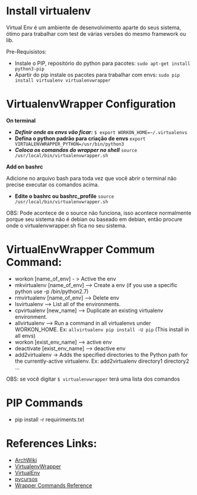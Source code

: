 # Install virtualenv
Virtual Env é um ambiente de desenvolvimento aparte do seus sistema, ótimo para trabalhar com test de várias versões do mesmo framework ou lib.

Pre-Requisistos:
- Instale o PIP, repositório do python para pacotes: `sudo apt-get install python3-pip`
- Apartir do pip instale os pacotes para trabalhar com envs: `sudo pip install virtualenv virtualenvwrapper`

# VirtualenvWrapper Configuration
**On terminal**
- **_Definir onde as envs vão ficar:_** `$ export WORKON_HOME=~/.virtualenvs`
- **Defina o python padrão para criação de envs** `export VIRTUALENVWRAPPER_PYTHON=/usr/bin/python3`
- **_Coloca os comandos do wrapper no shell_** `source /usr/local/bin/virtualenvwrapper.sh`

**Add on bashrc**

Adicione no arquivo bash para toda vez que você abrir o terminal não precise executar os comandos acima.
- **Edite o bashrc ou bashrc_profile** `source /usr/local/bin/virtualenvwrapper.sh`

OBS: Pode acontece de o source não funciona, isso acontece normalmente porque seu sistema não é debian ou baseado em debian, então procure onde o virtualenvwrapper.sh fica no seu sistema.

# VirtualEnvWrapper Commum Command:
- workon [name_of_env] - > Active the env
- mkvirtualenv [name_of_env] --> Create a env (if you use a specific python use -p /bin/python2.7)
- rmvirtualenv [name_of_env] --> Delete env
- lsvirtualenv --> List all of the environments.
- cpvirtualenv [new_name] --> Duplicate an existing virtualenv environment.
- allvirtualenv --> Run a command in all virtualenvs under WORKON_HOME. Ex: `allvirtualenv pip install -U pip` (This install in all envs)
- workon [exist_env_name] --> active env
- deactivate [exist_env_name] --> deactive env
- add2virtualenv -> Adds the specified directories to the Python path for the currently-active virtualenv. Ex: add2virtualenv directory1 directory2 ...

OBS: se você digitar `$ virtualenvwrapper` terá uma lista dos comandos

# PIP Commands
- pip install -r requiriments.txt

# References Links:
- [ArchWiki](https://wiki.archlinux.org/index.php/Python_VirtualEnv)
- [VirtualenvWrapper](http://virtualenvwrapper.readthedocs.org/en/latest/)
- [VirtualEnv](https://virtualenv.pypa.io/en/latest/virtualenv.html)
- [pycursos](http://pycursos.com/django/)
- [Wrapper Commands Reference](http://virtualenvwrapper.readthedocs.org/en/latest/command_ref.html)
